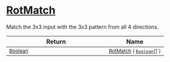 # [RotMatch](./PatternMatching3x3-100664168.md)

Match the 3x3 input with the 3x3 pattern from all 4 directions.

| Return | Name | 
| --- | --- | 
| <sub>[Boolean](https://docs.microsoft.com/en-us/dotnet/api/System.Boolean)</sub><img width=200/>| <sub>[RotMatch](./PatternMatching3x3-100664168.md) ( [`Boolean`](https://docs.microsoft.com/en-us/dotnet/api/System.Boolean)[] )</sub>| <br>


